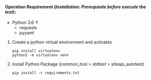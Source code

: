 #### Operation Requirement (*Installation: Prerequisite before execute the test*):

+ Python 3.6 ↑
  + requests
  + pyyaml

1. Create a python virtual environment and activates

   ```
   pip install virtualenv  
   python3 -m virtualenv venv 
   ```

2. Install Python Package (common_tool > stdtest > siteapi_autotest)

   ```
   pip install -r requirements.txt
   ```